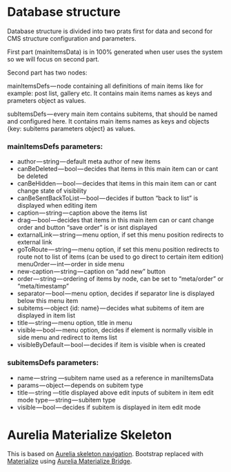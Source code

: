 # Database structure
Database structure is divided into two prats first for data and second for CMS structure configuration and parameters.

First part (mainItemsData) is in 100% generated when user uses the system so we will focus on second part.

Second part has two nodes:

mainItemsDefs — node containing all definitions of main items like for example: post list, gallery etc. It contains main items names as keys and prameters object as values.

subItemsDefs — every main item contains subitems, that should be named and configured here. It contains main items names as keys and objects {key: subitems parameters object} as values.

### mainItemsDefs parameters:

- author — string — default meta author of new items
- canBeDeleted — bool — decides that items in this main item can or cant be deleted
- canBeHidden — bool — decides that items in this main item can or cant change state of visibility
- canBeSentBackToList — bool — decides if button “back to list” is displayed when editing item
- caption — string — caption above the items list
- drag — bool — decides that items in this main item can or cant change order and button “save order” is or isnt displayed
- extarnalLink — string — menu option, if set this menu position redirects to external link
- goToRoute — string — menu option, if set this menu position redirects to route not to list of items (can be used to go direct to certain item edition) menuOrder — int — order in side menu
- new-caption — string — caption on “add new” button
- order — string — ordering of items by node, can be set to “meta/order” or “meta/timestamp”
- separator — bool — menu option, decides if separator line is displayed below this menu item
- subitems — object {id: name} — decides what subitems of item are displayed in item list 
- title — string — menu option, title in menu
- visible — bool — menu option, decides if element is normally visible in side menu and redirect to items list
- visibleByDefault — bool — decides if item is visible when is created

### subitemsDefs parameters:

- name — string —subitem name used as a reference in maniItemsData
- params — object — depends on subitem type
- title — string —title displayed above edit inputs of subitem in item edit mode type — string — subitem type
- visible — bool — decides if subitem is displayed in item edit mode

# Aurelia Materialize Skeleton
This is based on [Aurelia skeleton navigation](https://github.com/aurelia/skeleton-navigation).
Bootstrap replaced with [Materialize](http://materializecss.com/) using [Aurelia Materialize Bridge](https://github.com/aurelia-ui-toolkits/aurelia-materialize-bridge).
